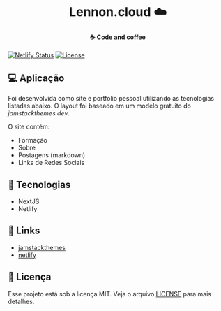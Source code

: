 <h1 align="center">
    <b>Lennon</b>.cloud ☁️
</h1>

<h4 align="center">
    ☕ Code and coffee
</h4>

[![Netlify Status][deploy-img]][deploy-link]
[![License][license-img]][license-link]

## 💻 Aplicação

Foi desenvolvida como site e portfolio pessoal utilizando as tecnologias listadas abaixo. O layout foi baseado em um modelo gratuito do _jamstackthemes.dev_.

O site contém:

-   Formação
-   Sobre
-   Postagens (markdown)
-   Links de Redes Sociais

## 🚀 Tecnologias

-   NextJS
-   Netlify

## 🔗 Links

-   [jamstackthemes](https://jamstackthemes.dev/ssg/next/)
-   [netlify](https://app.netlify.com)

## 📝 Licença

Esse projeto está sob a licença MIT. Veja o arquivo [LICENSE](LICENSE) para mais detalhes.

[deploy-img]: https://api.netlify.com/api/v1/badges/515dc012-d531-4439-b6f6-b3aea9d90434/deploy-status
[deploy-link]: https://app.netlify.com/sites/lennonalvesdias/deploys
[license-img]: https://img.shields.io/badge/license-MIT-brightgreen
[license-link]: LICENSE
